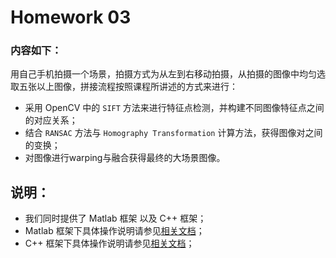 # Homework 03

### 内容如下：
用⾃⼰⼿机拍摄⼀个场景，拍摄⽅式为从左到右移动拍摄，从拍摄的图像中均匀选取五张以上图像，拼接流程按照课程所讲述的⽅式来进⾏：
- 采⽤ OpenCV 中的 `SIFT` ⽅法来进⾏特征点检测，并构建不同图像特征点之间的对应关系；
- 结合 `RANSAC` ⽅法与 `Homography Transformation` 计算⽅法，获得图像对之间的变换；
- 对图像进⾏warping与融合获得最终的⼤场景图像。


## 说明：
- 我们同时提供了 Matlab 框架 以及 C++ 框架；
- Matlab 框架下具体操作说明请参见[相关文档](./框架/Matalb框架说明.md)；
- C++ 框架下具体操作说明请参见[相关文档](./框架/C++框架说明.md)；
